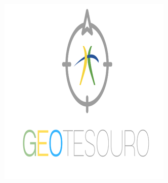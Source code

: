 <p align="center">
  <img width="1200" height="550" src="https://github.com/pbizil/geotesouro/blob/main/imgs/2.png">
</p>
